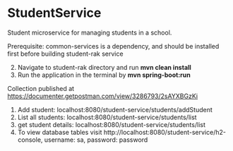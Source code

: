 # StudentService
Student microservice for managing students in a school.

Prerequisite: common-services is a dependency, and should be installed first before building student-rak service

2. Navigate to student-rak directory and run **mvn clean install**
3. Run the application in the terminal by **mvn spring-boot:run**

Collection published at https://documenter.getpostman.com/view/3286793/2sAYXBGzKi

1. Add student: localhost:8080/student-service/students/addStudent
2. List all students: localhost:8080/student-service/students/list
3. get student details: localhost:8080/student-service/students/list
4. To view database tables visit http://localhost:8080/student-service/h2-console, username: sa, password: password


